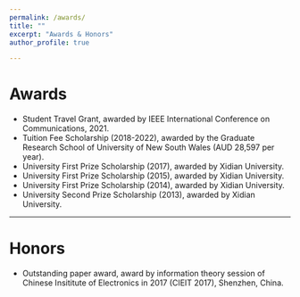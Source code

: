 ```yaml
---
permalink: /awards/
title: ""
excerpt: "Awards & Honors"
author_profile: true

---
```

# <i class="fa fa-fw fa-trophy"></i> Awards
* Student Travel Grant, awarded by IEEE International Conference on Communications, 2021.
* Tuition Fee Scholarship (2018-2022), awarded by the Graduate Research School of University of New South Wales (AUD 28,597 per year).
* University First Prize Scholarship (2017), awarded by Xidian University.
* University First Prize Scholarship (2015), awarded by Xidian University.
* University First Prize Scholarship (2014), awarded by Xidian University.
* University Second Prize Scholarship (2013), awarded by Xidian University.

---
# <i class="fa fa-fw fa-trophy"></i>  Honors
* Outstanding paper award, award by information theory session of Chinese Insititute of Electronics in 2017 (CIEIT 2017), Shenzhen, China.
